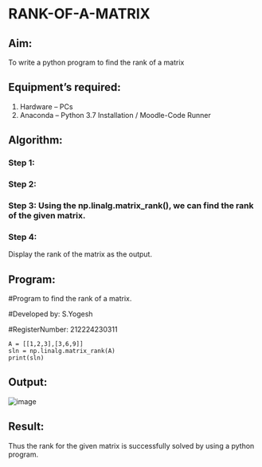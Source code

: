 # RANK-OF-A-MATRIX
## Aim:
To write a python program to find the rank of a matrix
## Equipment’s required:
1. 	Hardware – PCs
2. 	Anaconda – Python 3.7 Installation / Moodle-Code Runner
## Algorithm:
### Step 1: 
### Step 2: 
### Step 3: Using the np.linalg.matrix_rank(), we can find the rank of the given matrix.
### Step 4: 
Display the rank of the matrix as the output.

## Program:

#Program to find the rank of a matrix.

#Developed by: S.Yogesh

#RegisterNumber: 212224230311

```import numpy as np
A = [[1,2,3],[3,6,9]]
sln = np.linalg.matrix_rank(A)
print(sln)
```
## Output:
![image](https://github.com/user-attachments/assets/0da62c41-148d-40e1-8dc2-d4a7c63245de)

## Result:
Thus the rank for the given matrix is successfully solved by  using a python program.

